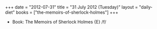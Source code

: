 +++
date = "2012-07-31"
title = "31 July 2012 (Tuesday)"
layout = "daily-diet"
books = ["the-memoirs-of-sherlock-holmes"]
+++


* Book: The Memoirs of Sherlock Holmes {E} /f/
